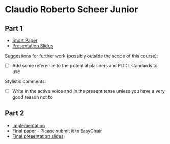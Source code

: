 # Claudio Roberto Scheer Junior

## Part 1

- [Short Paper](scheer-proposal.pdf)
- [Presentation Slides](scheer-proposal-slides.pdf)

Suggestions for further work (possibly outside the scope of this course):

- [ ] Add some reference to the potential planners and PDDL standards to use

Stylistic comments:

- [ ]  Write in the active voice and in the present tense unless you have a very good reason not to 

## Part 2

- [Implementation](https://github.com/claudioscheer/parallel-regions-temporal-planning)
- [Final paper](scheer-paper.pdf) - Please submit it to [EasyChair](https://easychair.org/conferences/?conf=ap2020)
- [Final presentation slides](scheer-final-presentation-slides.pdf)